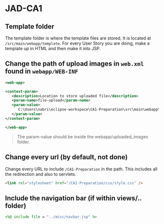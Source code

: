 # JAD-CA1

## Template folder

The template folder is where the template files are stored. It is located at `/src/main/webapp/template`. For every User Story you are doing, make a template up in HTML and then make it into JSP.

## Change the path of upload images in `web.xml` found in `webapp/WEB-INF`

```xml
<web-app>

<context-param>
   <description>Location to store uploaded file</description>
   <param-name>file-upload</param-name>
   <param-value>
      C:\Users\nabri\eclipse-workspace\CA1-Preparation\src\main\webapp\uploaded_images\
   </param-value>
</context-param>

</web-app>
```

> The param-value should be inside the webapp/uploaded_images folder.

## Change every url (by default, not done)

Change every URL to include `/CA1-Preparation` in the path. This includes all the redirection and also to servlets.

```html
<link rel="stylesheet" href="/CA1-Preparation/css/style.css" />
```

## Include the navigation bar (if within views/.. folder)

```jsp
<%@ include file = "../misc/navbar.jsp" %>
```
